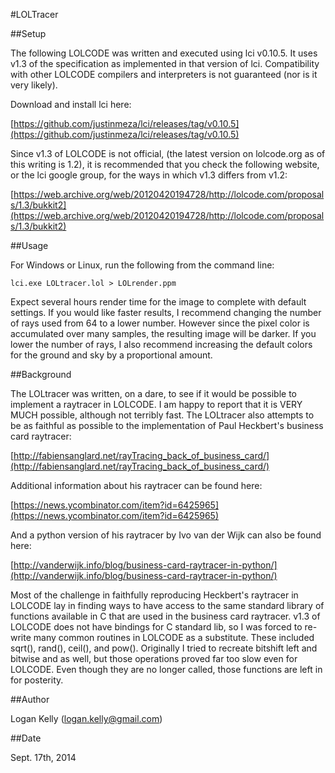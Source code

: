 #LOLTracer

##Setup

The following LOLCODE was written and executed using lci v0.10.5. It uses v1.3 of the specification as implemented in that version of lci. Compatibility with other LOLCODE compilers and interpreters is not guaranteed (nor is it very likely).

Download and install lci here:

[https://github.com/justinmeza/lci/releases/tag/v0.10.5](https://github.com/justinmeza/lci/releases/tag/v0.10.5)
 
Since v1.3 of LOLCODE is not official, (the latest version on lolcode.org as of this writing is 1.2), it is recommended that you check the following website, or the lci google group, for the ways in which v1.3 differs from v1.2:

[https://web.archive.org/web/20120420194728/http://lolcode.com/proposals/1.3/bukkit2](https://web.archive.org/web/20120420194728/http://lolcode.com/proposals/1.3/bukkit2)

##Usage

For Windows or Linux, run the following from the command line:

`lci.exe LOLtracer.lol > LOLrender.ppm`

Expect several hours render time for the image to complete with default settings. If you would like faster results, I recommend changing the number of rays used from 64 to a lower number. However since the pixel color is accumulated
over many samples, the resulting image will be darker. If you lower the number of rays, I also recommend increasing the default colors for the ground and sky by a proportional amount.

##Background

The LOLtracer was written, on a dare, to see if it would be possible to implement a raytracer in LOLCODE. I am happy to report that it is VERY MUCH possible, although not terribly fast. The LOLtracer also attempts to be as faithful as possible to the implementation of Paul Heckbert's business card raytracer:

[http://fabiensanglard.net/rayTracing_back_of_business_card/](http://fabiensanglard.net/rayTracing_back_of_business_card/)

Additional information about his raytracer can be
found here:

[https://news.ycombinator.com/item?id=6425965](https://news.ycombinator.com/item?id=6425965)

And a python version of his raytracer by Ivo van der Wijk
can also be found here:

[http://vanderwijk.info/blog/business-card-raytracer-in-python/](http://vanderwijk.info/blog/business-card-raytracer-in-python/)

Most of the challenge in faithfully reproducing
Heckbert's raytracer in LOLCODE lay in finding ways
to have access to the same standard library of functions
available in C that are used in the business card raytracer.
v1.3 of LOLCODE does not have bindings for C standard lib,
so I was forced to re-write many common routines
in LOLCODE as a substitute. These included sqrt(), rand(),
ceil(), and pow(). Originally I tried to recreate bitshift
left and bitwise and as well, but those operations proved
far too slow even for LOLCODE. Even though they are
no longer called, those functions are left in for posterity.

##Author

Logan Kelly (logan.kelly@gmail.com)

##Date

Sept. 17th, 2014
